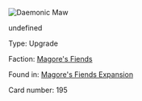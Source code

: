 
![Daemonic Maw](https://warhammerunderworlds.com/wp-content/uploads/sites/6/2018/03/195_ENG.png)

undefined

Type: Upgrade

Faction: [Magore's Fiends](/factions/magores-fiends.md)

Found in: [Magore's Fiends Expansion](/locations/magores-fiends-expansion.md)

Card number: 195
